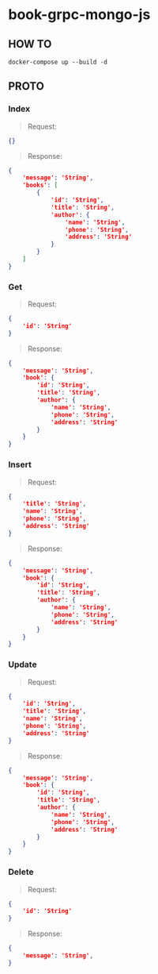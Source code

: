 # book-grpc-mongo-js

## HOW TO
```
docker-compose up --build -d
```



## PROTO
### Index
>Request:
```json
{}
````
>Response:
```json
{
    'message': 'String',
    'books': [
        {
            'id': 'String',
            'title': 'String',
            'author': {
                'name': 'String',
                'phone': 'String',
                'address': 'String'
            }
        }
    ]
}
```

### Get
>Request:
```json
{
    'id': 'String'
}
````
>Response:
```json
{
    'message': 'String',
    'book': {
        'id': 'String',
        'title': 'String',
        'author': {
            'name': 'String',
            'phone': 'String',
            'address': 'String'
        }
    }
}
```

### Insert
>Request:
```json
{
    'title': 'String',
    'name': 'String',
    'phone': 'String',
    'address': 'String'
}
````
>Response:
```json
{
    'message': 'String',
    'book': {
        'id': 'String',
        'title': 'String',
        'author': {
            'name': 'String',
            'phone': 'String',
            'address': 'String'
        }
    }
}
```

### Update
>Request:
```json
{
    'id': 'String',
    'title': 'String',
    'name': 'String',
    'phone': 'String',
    'address': 'String'
}
````
>Response:
```json
{
    'message': 'String',
    'book': {
        'id': 'String',
        'title': 'String',
        'author': {
            'name': 'String',
            'phone': 'String',
            'address': 'String'
        }
    }
}
```

### Delete
>Request:
```json
{
    'id': 'String'
}
````
>Response:
```json
{
    'message': 'String',
}
```

